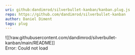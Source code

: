 ```yaml
---
uri: github:dandimrod/silverbullet-kanban/kanban.plug.js
repo: https://github.com/dandimrod/silverbullet-kanban
author: Daniel Diment
tags: plug
---
```


![[!raw.githubusercontent.com/dandimrod/silverbullet-kanban/main/README]]   
Error: Could not load
```
